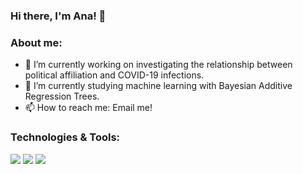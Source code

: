 ### Hi there, I'm Ana! 👋


### About me:

- 🔭 I’m currently working on investigating the relationship between political affiliation and COVID-19 infections. 
- 🌱 I’m currently studying machine learning with Bayesian Additive Regression Trees. 
- 📫 How to reach me: Email me!


### Technologies & Tools:

![](https://img.shields.io/badge/<Code>-<Python>-informational?style=flat&logo=<LOGO_NAME>&logoColor=white&color=2bbc8a)
![](https://img.shields.io/badge/<Code>-<C>-informational?style=flat&logo=<LOGO_NAME>&logoColor=white&color=2bbc8a)
![](https://img.shields.io/badge/<Code>-<R>-informational?style=flat&logo=<LOGO_NAME>&logoColor=white&color=2bbc8a)





